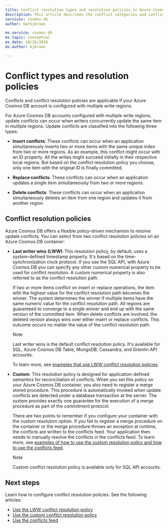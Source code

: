 ```yaml
---
title: Conflict resolution types and resolution policies in Azure Cosmos DB 
description: This article describes the conflict categories and conflict resolution policies in Azure Cosmos DB.
services: cosmos-db
author: markjbrown

ms.service: cosmos-db
ms.topic: conceptual
ms.date: 10/26/2018
ms.author: mjbrown

---
```


# Conflict types and resolution policies

Conflicts and conflict resolution policies are applicable if your Azure Cosmos DB account is configured with multiple write regions.

For Azure Cosmos DB accounts configured with multiple write regions, update conflicts can occur when writers concurrently update the same item in multiple regions. Update conflicts are classified into the following three types:

* **Insert conflicts**: These conflicts can occur when an application simultaneously inserts two or more items with the same unique index from two or more regions. As an example, this conflict might occur with an ID property. All the writes might succeed initially in their respective local regions. But based on the conflict resolution policy you choose, only one item with the original ID is finally committed.

* **Replace conflicts**: These conflicts can occur when an application updates a single item simultaneously from two or more regions.

* **Delete conflicts**: These conflicts can occur when an application simultaneously deletes an item from one region and updates it from another region.

## Conflict resolution policies

Azure Cosmos DB offers a flexible policy-driven mechanism to resolve update conflicts. You can select from two conflict resolution policies on an Azure Cosmos DB container:

- **Last writer wins (LWW)**: This resolution policy, by default, uses a system-defined timestamp property. It's based on the time-synchronization clock protocol. If you use the SQL API, with Azure Cosmos DB you can specify any other custom numerical property to be used for conflict resolution. A custom numerical property is also referred to as the conflict resolution path. 

  If two or more items conflict on insert or replace operations, the item with the highest value for the conflict resolution path becomes the winner. The system determines the winner if multiple items have the same numeric value for the conflict resolution path. All regions are guaranteed to converge to a single winner and end up with the same version of the committed item. When delete conflicts are involved, the deleted version always wins over either insert or replace conflicts. This outcome occurs no matter the value of the conflict resolution path.

  > [!NOTE]
  > Last writer wins is the default conflict resolution policy. It's available for SQL, Azure Cosmos DB Table, MongoDB, Cassandra, and Gremlin API accounts.

  To learn more, see [examples that use LWW conflict resolution policies](how-to-manage-conflicts.md#create-a-last-writer-wins-conflict-resolution-policy).

- **Custom**: This resolution policy is designed for application-defined semantics for reconciliation of conflicts. When you set this policy on your Azure Cosmos DB container, you also need to register a merge stored procedure. This procedure is automatically invoked when update conflicts are detected under a database transaction at the server. The system provides exactly one guarantee for the execution of a merge procedure as part of the commitment protocol.  

  There are two points to remember if you configure your container with the custom resolution option. If you fail to register a merge procedure on the container or the merge procedure throws an exception at runtime, the conflicts are written to the conflicts feed. Your application then needs to manually resolve the conflicts in the conflicts feed. To learn more, see [examples of how to use the custom resolution policy and how to use the conflicts feed](how-to-manage-conflicts.md#create-a-last-writer-wins-conflict-resolution-policy).

  > [!NOTE]
  > Custom conflict resolution policy is available only for SQL API accounts.

## Next steps

Learn how to configure conflict resolution policies. See the following articles:

* [Use the LWW conflict resolution policy](how-to-manage-conflicts.md#create-a-last-writer-wins-conflict-resolution-policy)
* [Use the custom conflict resolution policy](how-to-manage-conflicts.md#create-a-last-writer-wins-conflict-resolution-policy)
* [Use the conflicts feed](how-to-manage-conflicts.md#read-from-conflict-feed)
